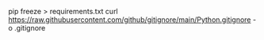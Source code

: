 pip freeze > requirements.txt
curl https://raw.githubusercontent.com/github/gitignore/main/Python.gitignore -o .gitignore

